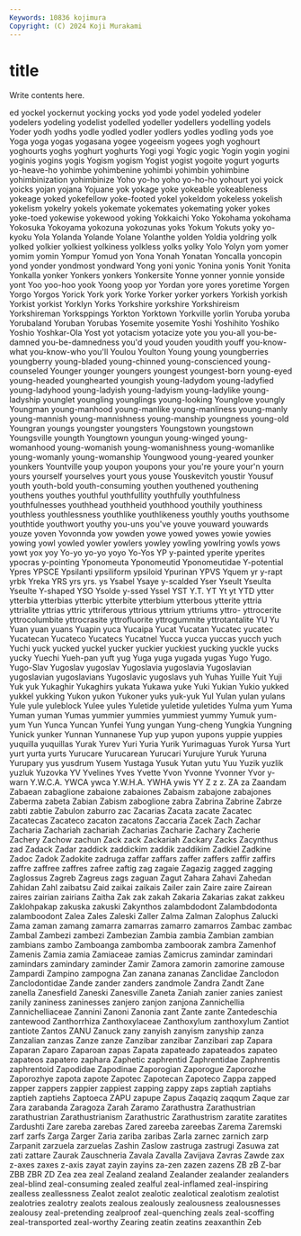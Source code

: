 ```yaml
---
Keywords: 10836 kojimura
Copyright: (C) 2024 Koji Murakami
---
```


# title

Write contents here.



ed yockel yockernut yocking yocks yod yode
yodel yodeled yodeler yodelers yodeling yodelist yodelled yodeller yodellers yodelling
yodels Yoder yodh yodhs yodle yodled yodler yodlers yodles yodling
yods yoe Yoga yoga yogas yogasana yogee yogeeism yogees yogh
yoghourt yoghourts yoghs yoghurt yoghurts Yogi yogi Yogic yogic Yogin
yogin yogini yoginis yogins yogis Yogism yogism Yogist yogist yogoite
yogurt yogurts yo-heave-ho yohimbe yohimbenine yohimbi yohimbin yohimbine yohimbinization yohimbinize
Yoho yo-ho yoho yo-ho-ho yohourt yoi yoick yoicks yojan yojana
Yojuane yok yokage yoke yokeable yokeableness yokeage yoked yokefellow yoke-footed
yokel yokeldom yokeless yokelish yokelism yokelry yokels yokemate yokemates yokemating
yoker yokes yoke-toed yokewise yokewood yoking Yokkaichi Yoko Yokohama yokohama
Yokosuka Yokoyama yokozuna yokozunas yoks Yokum Yokuts yoky yo-kyoku Yola
Yolanda Yolande Yolane Yolanthe yolden Yoldia yoldring yolk yolked yolkier
yolkiest yolkiness yolkless yolks yolky Yolo Yolyn yom yomer yomim
yomin Yompur Yomud yon Yona Yonah Yonatan Yoncalla yoncopin yond
yonder yondmost yondward Yong yoni yonic Yonina yonis Yonit Yonita
Yonkalla yonker Yonkers yonkers Yonkersite Yonne yonner yonnie yonside yont
Yoo yoo-hoo yook Yoong yoop yor Yordan yore yores yoretime
Yorgen Yorgo Yorgos Yorick York york Yorke Yorker yorker yorkers
Yorkish yorkish Yorkist yorkist Yorklyn Yorks Yorkshire yorkshire Yorkshireism Yorkshireman
Yorksppings Yorkton Yorktown Yorkville yorlin Yoruba yoruba Yorubaland Yoruban Yorubas
Yosemite yosemite Yoshi Yoshihito Yoshiko Yoshio Yoshkar-Ola Yost yot yotacism
yotacize yote you you-all you-be-damned you-be-damnedness you'd youd youden youdith
youff you-know-what you-know-who you'll Youlou Youlton Young young youngberries youngberry
young-bladed young-chinned young-conscienced young-counseled Younger younger youngers youngest youngest-born young-eyed
young-headed younghearted youngish young-ladydom young-ladyfied young-ladyhood young-ladyish young-ladyism young-ladylike young-ladyship
younglet youngling younglings young-looking Younglove youngly Youngman young-manhood young-manlike young-manliness
young-manly young-mannish young-mannishness young-manship youngness young-old Youngran youngs youngster youngsters
Youngstown youngstown Youngsville youngth Youngtown youngun young-winged young-womanhood young-womanish young-womanishness
young-womanlike young-womanly young-womanship Youngwood young-yeared younker younkers Yountville youp youpon
youpons your you're youre your'n yourn yours yourself yourselves yourt
yous youse Youskevitch youstir Yousuf youth youth-bold youth-consuming youthen youthened
youthening youthens youthes youthful youthfullity youthfully youthfulness youthfulnesses youthhead youthheid
youthhood youthily youthiness youthless youthlessness youthlike youthlikeness youthly youths youthsome
youthtide youthwort youthy you-uns you've youve youward youwards youze yoven
Yovonnda yow yowden yowe yowed yowes yowie yowies yowing yowl
yowled yowler yowlers yowley yowling yowlring yowls yows yowt yox
yoy Yo-yo yo-yo yoyo Yo-Yos YP y-painted yperite yperites ypocras
y-pointing Yponomeuta Yponomeutid Yponomeutidae Y-potential Ypres YPSCE Ypsilanti ypsiliform ypsiloid
Ypurinan YPVS Yquem yr y-rapt yrbk Yreka YRS yrs yrs.
ys Ysabel Ysaye y-scalded Yser Yseult Yseulta Yseulte Y-shaped YSO
Ysolde y-ssed Yssel YST Y.T. YT Yt yt YTD ytter
ytterbia ytterbias ytterbic ytterbite ytterbium ytterbous ytterite yttria yttrialite yttrias
yttric yttriferous yttrious yttrium yttriums yttro- yttrocerite yttrocolumbite yttrocrasite yttrofluorite
yttrogummite yttrotantalite YU Yu Yuan yuan yuans Yuapin yuca Yucaipa
Yucat Yucatan Yucatec yucatec Yucatecan Yucateco Yucatecs Yucatnel Yucca yucca
yuccas yucch yuch Yuchi yuck yucked yuckel yucker yuckier yuckiest
yucking yuckle yucks yucky Yuechi Yueh-pan yuft yug Yuga yuga
yugada yugas Yugo Yugo. Yugo-Slav Yugoslav yugoslav Yugoslavia yugoslavia Yugoslavian
yugoslavian yugoslavians Yugoslavic yugoslavs yuh Yuhas Yuille Yuit Yuji Yuk
yuk Yukaghir Yukaghirs yukata Yukawa yuke Yuki Yukian Yukio yukked
yukkel yukking Yukon yukon Yukoner yuks yuk-yuk Yul Yulan yulan
yulans Yule yule yuleblock Yulee yules Yuletide yuletide yuletides Yulma
yum Yuma Yuman yuman Yumas yummier yummies yummiest yummy Yumuk
yum-yum Yun Yunca Yuncan Yunfei Yung yungan Yung-cheng Yungkia Yungning
Yunick yunker Yunnan Yunnanese Yup yup yupon yupons yuppie yuppies
yuquilla yuquillas Yurak Yurev Yuri Yuria Yurik Yurimaguas Yurok Yursa
Yurt yurt yurta yurts Yurucare Yurucarean Yurucari Yurujure Yuruk Yuruna
Yurupary yus yusdrum Yusem Yustaga Yusuk Yutan yutu Yuu Yuzik
yuzlik yuzluk Yuzovka YV Yvelines Yves Yvette Yvon Yvonne Yvonner
Yvor y-warn Y.W.C.A. YWCA ywca Y.W.H.A. YWHA ywis YY Z
z z. ZA za Zaandam Zabaean zabaglione zabaione zabaiones Zabaism
zabajone zabajones Zaberma zabeta Zabian Zabism zaboglione zabra Zabrina Zabrine
Zabrze zabti zabtie Zabulon zaburro zac Zacarias Zacata zacate Zacatec
Zacatecas Zacateco zacaton zacatons Zaccaria Zacek Zach Zachar Zacharia Zachariah
zachariah Zacharias Zacharie Zachary Zacherie Zachery Zachow zachun Zack zack
Zackariah Zackary Zacks Zacynthus zad Zadack Zadar zaddick zaddickim zaddik
zaddikim Zadkiel Zadkine Zadoc Zadok Zadokite zadruga zaffar zaffars zaffer
zaffers zaffir zaffirs zaffre zaffree zaffres zafree zaftig zag zagaie
Zagazig zagged zagging Zaglossus Zagreb Zagreus zags zaguan Zagut Zahara
Zahavi Zahedan Zahidan Zahl zaibatsu Zaid zaikai zaikais Zailer zain
Zaire zaire Zairean zaires zairian zairians Zaitha Zak zak zakah
Zakaria Zakarias zakat zakkeu Zaklohpakap zakuska zakuski Zakynthos zalambdodont Zalambdodonta
zalamboodont Zalea Zales Zaleski Zaller Zalma Zalman Zalophus Zalucki Zama
zaman zamang zamarra zamarras zamarro zamarros Zambac zambac Zambal Zambezi
zambezi Zambezian Zambia zambia Zambian zambian zambians zambo Zamboanga zambomba
zamboorak zambra Zamenhof Zamenis Zamia zamia Zamiaceae zamias Zamicrus zamindar
zamindari zamindars zamindary zaminder Zamir Zamora zamorin zamorine zamouse Zampardi
Zampino zampogna Zan zanana zananas Zanclidae Zanclodon Zanclodontidae Zande zander
zanders zandmole Zandra Zandt Zane zanella Zanesfield Zaneski Zanesville Zaneta
Zaniah zanier zanies zaniest zanily zaniness zaninesses zanjero zanjon zanjona
Zannichellia Zannichelliaceae Zannini Zanoni Zanonia zant Zante zante Zantedeschia zantewood
Zanthorrhiza Zanthoxylaceae Zanthoxylum zanthoxylum Zantiot zantiote Zantos ZANU Zanuck zany
zanyish zanyism zanyship zanza Zanzalian zanzas Zanze zanze Zanzibar zanzibar
Zanzibari zap Zapara Zaparan Zaparo Zaparoan zapas Zapata zapateado zapateados
zapateo zapateos zapatero zaphara Zaphetic zaphrentid Zaphrentidae Zaphrentis zaphrentoid Zapodidae
Zapodinae Zaporogian Zaporogue Zaporozhe Zaporozhye zapota zapote Zapotec Zapotecan Zapoteco
Zappa zapped zapper zappers zappier zappiest zapping zappy zaps zaptiah
zaptiahs zaptieh zaptiehs Zaptoeca ZAPU zapupe Zapus Zaqaziq zaqqum Zaque
zar Zara zarabanda Zaragoza Zarah Zaramo Zarathustra Zarathustrian zarathustrian Zarathustrianism
Zarathustric Zarathustrism zaratite zaratites Zardushti Zare zareba zarebas Zared zareeba
zareebas Zarema Zaremski zarf zarfs Zarga Zarger Zaria zariba zaribas
Zarla zarnec zarnich zarp Zarpanit zarzuela zarzuelas Zashin Zaslow zastruga
zastrugi Zasuwa zat zati zattare Zaurak Zauschneria Zavala Zavalla Zavijava
Zavras Zawde zax z-axes zaxes z-axis zayat zayin zayins za-zen
zazen zazens ZB zB Z-bar ZBB ZBR ZD Zea zea
zeal Zealand zealand Zealander zealander zealanders zeal-blind zeal-consuming zealed zealful
zeal-inflamed zeal-inspiring zealless zeallessness Zealot zealot zealotic zealotical zealotism zealotist
zealotries zealotry zealots zealous zealously zealousness zealousnesses zealousy zeal-pretending zealproof
zeal-quenching zeals zeal-scoffing zeal-transported zeal-worthy Zearing zeatin zeatins zeaxanthin Zeb
